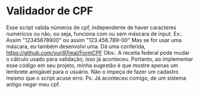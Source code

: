 # Validador de CPF

Esse script valida números de cpf, independente de haver caracteres numéricos ou não, ou seja, funciona com ou sem máscara de input.
Ex:. Assim "12345678900" ou assim "123.456.789-00"
Mas se for usar uma máscara, eu também desenvolvi uma. Dá uma conferida, https://github.com/yuri97real/FormCPF
Obs:. A receita federal pode mudar o cálculo usado para validação, isso já aconteceu. Portanto, ao implementar esse código em seu projeto, minha sugestão é que mostre apenas um lembrete amigável para o usuário. Não o impeça de fazer um cadastro mesmo que o script acuse erro. 
Ps. Já aconteceu comigo, de um sistema antigo negar meu cpf.
